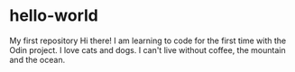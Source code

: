 # hello-world
My first repository
Hi there!
I am learning to code for the first time with the Odin project.
I love cats and dogs. I can't live without coffee, the mountain and the ocean.
